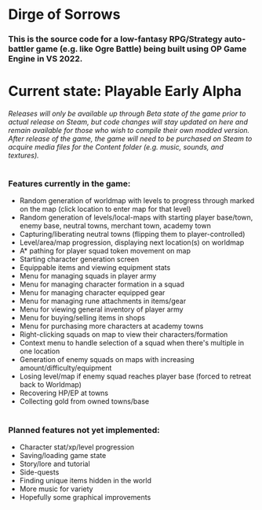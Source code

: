 # Dirge of Sorrows
### This is the source code for a low-fantasy RPG/Strategy auto-battler game (e.g. like Ogre Battle) being built using OP Game Engine in VS 2022.
#
# Current state: Playable Early Alpha
###### Releases will only be available up through Beta state of the game prior to actual release on Steam, but code changes will stay updated on here and remain available for those who wish to compile their own modded version. After release of the game, the game will need to be purchased on Steam to acquire media files for the Content folder (e.g. music, sounds, and textures).
# 
### Features currently in the game:
- Random generation of worldmap with levels to progress through marked on the map (click location to enter map for that level)
- Random generation of levels/local-maps with starting player base/town, enemy base, neutral towns, merchant town, academy town
- Capturing/liberating neutral towns (flipping them to player-controlled)
- Level/area/map progression, displaying next location(s) on worldmap
- A* pathing for player squad token movement on map
- Starting character generation screen
- Equippable items and viewing equipment stats
- Menu for managing squads in player army
- Menu for managing character formation in a squad
- Menu for managing character equipped gear
- Menu for managing rune attachments in items/gear
- Menu for viewing general inventory of player army
- Menu for buying/selling items in shops
- Menu for purchasing more characters at academy towns
- Right-clicking squads on map to view their characters/formation
- Context menu to handle selection of a squad when there's multiple in one location
- Generation of enemy squads on maps with increasing amount/difficulty/equipment
- Losing level/map if enemy squad reaches player base (forced to retreat back to Worldmap)
- Recovering HP/EP at towns
- Collecting gold from owned towns/base
#
### Planned features not yet implemented:
- Character stat/xp/level progression
- Saving/loading game state
- Story/lore and tutorial
- Side-quests
- Finding unique items hidden in the world
- More music for variety
- Hopefully some graphical improvements
